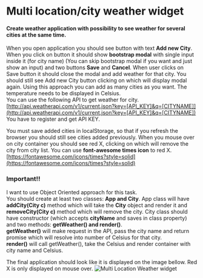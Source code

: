 # Multi location/city weather widget

#### Create weather application with possibility to see weather for several cities at the same time.

When you open application you should see button with text **Add new City**.
When you click on button it should show **bootstrap modal** with single input inside it (for city name) (You can skip bootstrap modal if you want and just show an input)
and two buttons **Save** and **Cancel**.
When user clicks on Save button it should close the modal and add weather for that city.
You should still see Add new City button clicking on which will display modal again.
Using this approach you can add as many cities as you want. The temperature needs to be displayed in Celsius. <br>
You can use the following API to get weather for city.<br>
[http://api.weatherapi.com/v1/current.json?key=[API_KEY]&q=[CITYNAME]](http://api.weatherapi.com/v1/current.json?key=[API_KEY]&q=[CITYNAME])<br>
You have to register and get API KEY.<br>

You must save added cities in localStorage, so that if you refresh the browser you should still see cities added previously.
When you mouse over on city container you should see red X, clicking on which will remove the city from city list.
You can use **font-awesome times icon** to red X.
[https://fontawesome.com/icons/times?style=solid](https://fontawesome.com/icons/times?style=solid)

### Important!!

I want to use Object Oriented approach for this task. <br>
You should create at least two classes: **App and City**. App class will have **addCity(City c)** method which will take the **City** object and render it
and **removeCity(City c)** method which will remove the city.
City class should have constructor (which accepts **cityName** and saves in class property) and two methods: **getWeather() and render()**. <br>
**getWeather()** will make request in the API, pass the city name and return promise which will resolve into number of Celsius for that city.<br>
**render()** will call getWeather(), take the Celsius and render container with city name and Celsius.

The final application should look like it is displayed on the image bellow. Red X is only displayed on mouse over.
![Multi Location Weather widget](https://i.imgur.com/vdm8obb.png)
